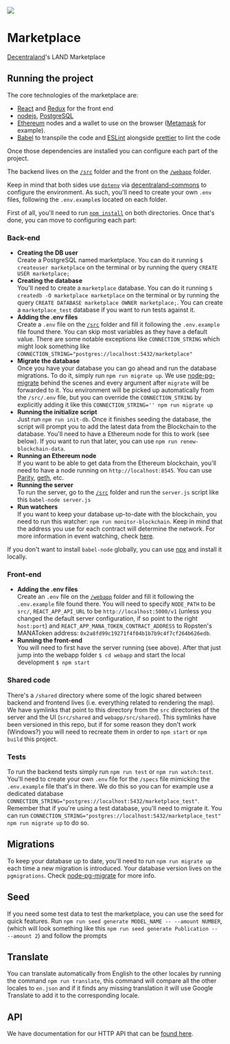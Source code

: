 ![](https://raw.githubusercontent.com/decentraland/web/gh-pages/img/decentraland.ico)

# Marketplace

[Decentraland](https://decentraland.org)'s LAND Marketplace

## Running the project

The core technologies of the marketplace are:

* [React](https://reactjs.org/) and [Redux](https://redux.js.org/) for the front end
* [nodejs](https://nodejs.org/), [PostgreSQL](https://postgresapp.com/)
* [Ethereum](https://www.ethereum.org/) nodes and a wallet to use on the browser ([Metamask](http://metamask.io/) for example).
* [Babel](https://babeljs.io/) to transpile the code and [ESLint](https://eslint.org/) alongside [prettier](https://prettier.io/) to lint the code

Once those dependencies are installed you can configure each part of the project.

The backend lives on the [`/src`](https://github.com/decentraland/marketplace/tree/master/src) folder and the front on the [`/webapp`](https://github.com/decentraland/marketplace/tree/master/webapp) folder.

Keep in mind that both sides use [`dotenv`](https://github.com/motdotla/dotenv) via [decentraland-commons](https://github.com/decentraland/commons) to configure the environment. As such, you'll need to create your own `.env` files, following the `.env.example`s located on each folder.

First of all, you'll need to run [`npm install`](https://docs.npmjs.com/cli/install) on both directories. Once that's done, you can move to configuring each part:

### Back-end

* **Creating the DB user**<br /> Create a PostgreSQL named marketplace. You can do it running `$ createuser marketplace` on the terminal or by running the query `CREATE USER marketplace;`
* **Creating the database**<br /> You'll need to create a `marketplace` database. You can do it running `$ createdb -O marketplace marketplace` on the terminal or by running the query `CREATE DATABASE marketplace OWNER marketplace;`. You can create a `marketplace_test` database if you want to run tests against it.
* **Adding the .env files**<br /> Create a `.env` file on the [`/src`](https://github.com/decentraland/marketplace/tree/master/src) folder and fill it following the `.env.example` file found there. You can skip most variables as they have a default value. There are some notable exceptions like `CONNECTION_STRING` which might look something like `CONNECTION_STRING="postgres://localhost:5432/marketplace"`
* **Migrate the database**<br /> Once you have your database you can go ahead and run the database migrations. To do it, simply run `npm run migrate up`. We use [node-pg-migrate](https://github.com/salsita/node-pg-migrate) behind the scenes and every argument after `migrate` will be forwarded to it. You environment will be picked up automatically from the `/src/.env` file, but you can override the `CONNECTION_STRING` by explicitly adding it like this `CONNECTION_STRING='' npm run migrate up`
* **Running the initialize script**<br /> Just run `npm run init-db`. Once it finishes seeding the database, the script will prompt you to add the latest data from the Blockchain to the database. You'll need to have a Ethereum node for this to work (see below). If you want to run that later, you can use `npm run renew-blockchain-data`.
* **Running an Ethereum node**<br /> If you want to be able to get data from the Ethereum blockchain, you'll need to have a node running on `http://localhost:8545`. You can use [Parity](https://www.parity.io/), [geth](https://github.com/ethereum/go-ethereum/wiki/geth), etc.
* **Running the server**<br /> To run the server, go to the [`/src`](https://github.com/decentraland/marketplace/tree/master/src) folder and run the `server.js` script like this `babel-node server.js`
* **Run watchers**<br /> If you want to keep your database up-to-date with the blockchain, you need to run this watcher: `npm run monitor-blockchain`. Keep in mind that the address you use for each contract will determine the network. For more information in event watching, check [here](https://github.com/decentraland/marketplace/tree/master/scripts/monitor).

If you don't want to install `babel-node` globally, you can use [npx](https://www.npmjs.com/package/npx) and install it locally.

### Front-end

* **Adding the .env files**<br /> Create an `.env` file on the [`/webapp`](https://github.com/decentraland/marketplace/tree/master/webapp) folder and fill it following the `.env.example` file found there. You will need to specify `NODE_PATH` to be `src/`, `REACT_APP_API_URL` to be `http://localhost:5000/v1` (unless you changed the default server configuration, if so point to the right `host:port`) and `REACT_APP_MANA_TOKEN_CONTRACT_ADDRESS` to Ropsten's MANAToken address: `0x2a8fd99c19271f4f04b1b7b9c4f7cf264b626edb`.
* **Running the front-end**<br /> You will need to first have the server running (see above). After that just jump into the webapp folder `$ cd webapp` and start the local development `$ npm start`

### Shared code

There's a `/shared` directory where some of the logic shared between backend and frontend lives (i.e. everything related to rendering the map). We have symlinks that point to this directory from the `src` directories of the server and the UI (`src/shared` and `webapp/src/shared`). This symlinks have been versioned in this repo, but if for some reason they don't work (Windows?) you will need to recreate them in order to `npm start` or `npm build` this project.

### Tests

To run the backend tests simply run `npm run test` or `npm run watch:test`. You'll need to create your own `.env` file for the `/specs` file mimicking the `.env.example` file that's in there. We do this so you can for example use a dedicated database `CONNECTION_STRING="postgres://localhost:5432/marketplace_test"`.
Remember that if you're using a test database, you'll need to migrate it. You can run `CONNECTION_STRING="postgres://localhost:5432/marketplace_test" npm run migrate up` to do so.

## Migrations

To keep your database up to date, you'll need to run `npm run migrate up` each time a new migration is introduced. Your database version lives on the `pgmigrations`. Check [node-pg-migrate](https://github.com/salsita/node-pg-migrate) for more info.

## Seed

If you need some test data to test the marketplace, you can use the seed for quick features. Run `npm run seed generate MODEL_NAME -- --amount NUMBER`, (which will look something like this `npm run seed generate Publication -- --amount 2`) and follow the prompts

## Translate

You can translate automatically from English to the other locales by running the command `npm run translate`, this command will compare all the other locales to `en.json` and if it finds any missing translation it will use Google Translate to add it to the corresponding locale.

## API

We have documentation for our HTTP API that can be [found here](https://docs.decentraland.org/blockchain-interactions/api/).
